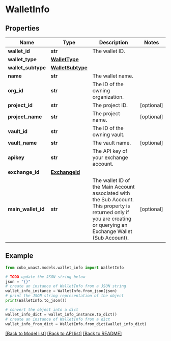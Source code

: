 # WalletInfo


## Properties

Name | Type | Description | Notes
------------ | ------------- | ------------- | -------------
**wallet_id** | **str** | The wallet ID. | 
**wallet_type** | [**WalletType**](WalletType.md) |  | 
**wallet_subtype** | [**WalletSubtype**](WalletSubtype.md) |  | 
**name** | **str** | The wallet name. | 
**org_id** | **str** | The ID of the owning organization. | 
**project_id** | **str** | The project ID. | [optional] 
**project_name** | **str** | The project name. | [optional] 
**vault_id** | **str** | The ID of the owning vault. | 
**vault_name** | **str** | The vault name. | [optional] 
**apikey** | **str** | The API key of your exchange account. | 
**exchange_id** | [**ExchangeId**](ExchangeId.md) |  | 
**main_wallet_id** | **str** | The wallet ID of the Main Account associated with the Sub Account. This property is returned only if you are creating or querying an Exchange Wallet (Sub Account). | [optional] 

## Example

```python
from cobo_waas2.models.wallet_info import WalletInfo

# TODO update the JSON string below
json = "{}"
# create an instance of WalletInfo from a JSON string
wallet_info_instance = WalletInfo.from_json(json)
# print the JSON string representation of the object
print(WalletInfo.to_json())

# convert the object into a dict
wallet_info_dict = wallet_info_instance.to_dict()
# create an instance of WalletInfo from a dict
wallet_info_from_dict = WalletInfo.from_dict(wallet_info_dict)
```
[[Back to Model list]](../README.md#documentation-for-models) [[Back to API list]](../README.md#documentation-for-api-endpoints) [[Back to README]](../README.md)


